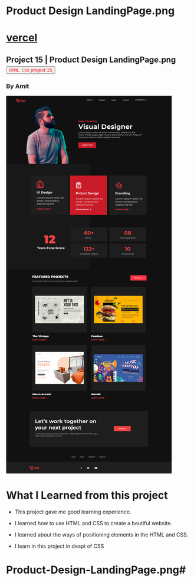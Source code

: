 
# Product Design LandingPage.png
# [vercel](https://product-design-landing-page-png.vercel.app/)
## Project 15 | Product Design LandingPage.png <a><button name="button" style = "color: red" onclick="https:">`HTML CSS` project 15</button></a>
### By Amit



![project 15](./assets/15.png)

# What I Learned from this project

* This project gave me good learning experience.

* I learned how to use HTML and CSS to create a beutiful website.

* I learned about the ways of positioning elements in the HTML and CSS.
* I learn in this project in deapt of CSS


# Product-Design-LandingPage.png#
